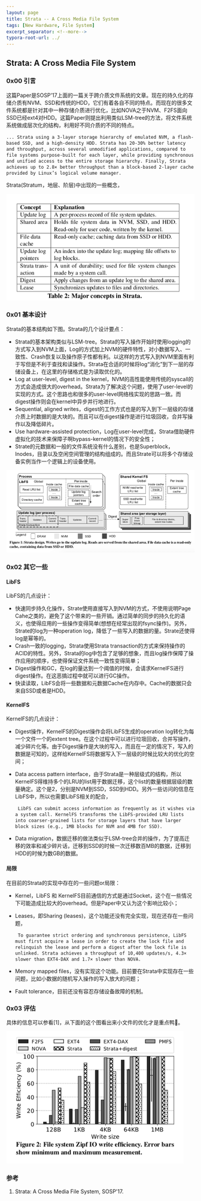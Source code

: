 ```yaml
---
layout: page
title: Strata -- A Cross Media File System
tags: [New Hardware, File System]
excerpt_separator: <!--more-->
typora-root-url: ../
---
```


## Strata: A Cross Media File System

### 0x00 引言

  这篇Paper是SOSP'17上面的一篇关于跨介质文件系统的文章。现在的持久化的存储介质有NVM、SSD和传统的HDD，它们有着各自不同的特点。而现在的很多文件系统都是针对其中一种存储介质进行优化，比如NOVA之于NVM、F2FS面向SSD已经ext4对HDD。这篇Paper则提出利用类似LSM-tree的方法，将文件系统系统做成层次化的结构，利用好不同介质的不同的特点。

```
... Strata using a 3-layer storage hierarchy of emulated NVM, a flash-based SSD, and a high-density HDD. Strata has 20-30% better latency and throughput, across several unmodified applications, compared to file systems purpose-built for each layer, while providing synchronous and unified access to the entire storage hierarchy. Finally, Strata achieves up to 2.8× better throughput than a block-based 2-layer cache provided by Linux’s logical volume manager.
```

Strata(Stratum，地层、阶层)中出现的一些概念，

![strata-concepts](/assets/img/strata-concepts.png)

### 0x01 基本设计

 Strata的基本结构如下图。Strata的几个设计要点：

* Strata的基本架构类似与LSM-tree。Strata的写入操作开始时使用logging的方式写入到NVM上面，Log的方式加上NVM的硬件特性，对小数据写入、一致性、Crash恢复以及操作原子性都有利。以这样的方式写入到NVM里面有利于写但是不利于查找和读操作。Strata在合适的时候将log“消化”到下一层的存储设备上，在这里的存储格式是为读取优化的。
* Log at user-level, digest in the kernel，NVM的高性能使用传统的syscall的方式会造成很大的overhead。Strata为了解决这个问题，使用了user-level的实现的方式。这个思路也和很多的user-level网络栈实现的思路一致。而digest操作则会在kernel中异步并行地进行。
* Sequential, aligned writes，digest的工作方式也是的写入到下一层级的存储介质上时数据的是大块的。而且可以在digest操作是进行垃圾回收，合并写操作以及降低碎片。
* Use hardware-assisted protection，Log在user-level完成，Strata借助硬件虚拟化的技术来保障子啊bypass-kernel的情况下的安全性；
* Strate的元数据和一般的文件系统没有什么差别，也是Superblock，Inodes，目录以及空闲空间管理的结构组成的。而且Strate可以将多个存储设备实例当作一个逻辑上的设备使用。

![strata-arch](/assets/img/strata-arch.png)

### 0x02 其它一些

#### LibFS

 LibFS的几点设计：

* 快速同步持久化操作，Strate使用直接写入到NVM的方式，不使用说明Page Cahe之类的，避免了这个带来的一些开销。通过简单的同步的持久化的语义，也使得应用的一些操作变得简单(想想在经常出现的fsync操作)。另外，Strate的log为一种operation log，降低了一些写入的数据的量。Strate还使得log是幂等的。
* Crash一致的logging，Strata使用Strata transaction的方式来保持操作的ACID的特性。另外，Strata的log中包含了足够的想象，而且log操作保障了操作应用的顺序，也使得保证文件系统一致性变得简单；
* Digest操作和GC，在log的量达到一个阈值的时候，会请求KernelFS进行digest操作。在这恶搞过程中就可以进行GC操作。
* 快读读取，LibFS会将一些数据和元数据Cache在内存中。Cache的数据只会来自SSD或者是HDD。

#### KernelFS

KernelFS的几点设计：

* Digest操作，KernelFS的Digest操作会将LibFS生成的operation log转化为每一个文件一个的extent tree。在这个过程中可以进行垃圾回收，合并写操作，减少碎片化等。由于Digest操作是大块的写入，而且在一定的情况下，写入的数据是可知的，这样给KernelFS将数据写入下一层级的时候比较大的优化的空间；

* Data access pattern interface，由于Strata是一种层级式的结构，所以KernelFS得维持多个的LRU的list用于数据迁移，这个list的数量根据层级的数量确定。这个是2，分别是NVM到SSD，SSD到HDD。另外一些访问的信息在LibFS中，所以也需要LibFS相关的配合，

  ```
   LibFS can submit access information as frequently as it wishes via a system call. KernelFS transforms the LibFS-provided LRU lists into coarser-grained lists for storage layers that have larger block sizes (e.g., 1MB blocks for NVM and 4MB for SSD).
  ```

* Data migration，数据迁移的做法类似于LSM-tree合并的操作，为了提高迁移的效率和减少碎片话，迁移到SSD的时候一次迁移数百MB的数据，迁移到HDD的时候为数GB的数据。

#### 局限

在目前的Strata的实现中存在的一些问题or局限：

* Kernel，LibFS 和 KernelFS目前通信的方式是通过Socket，这个在一些情况下可能造成比较大的overhead。但是Paper中又认为这个影响比较小；

* Leases，即Sharing (leases)，这个功能还没有完全实现，现在还存在一些问题，

  ```
   To guarantee strict ordering and synchronous persistence, LibFS must first acquire a lease in order to create the lock file and relinquish the lease and perform a digest after the lock file is unlinked. Strata achieves a throughput of 10,400 updates/s, 4.3× slower than EXT4-DAX and 1.7× slower than NOVA. 
  ```

* Memory mapped files，没有实现这个功能。目前要在Strata中实现存在一些问题，比如小数据的随机写入操作的写入放大的问题；

* Fault tolerance，目前还没有容忍存储设备故障的机制。

### 0x03 评估

具体的信息可以参看[1]，从下面的这个图看出来小文件的优化才是重点鸭🦆。

![strata-perf](/assets/img/strata-perf.png)

### 参考

1. Strata: A Cross Media File System, SOSP'17.